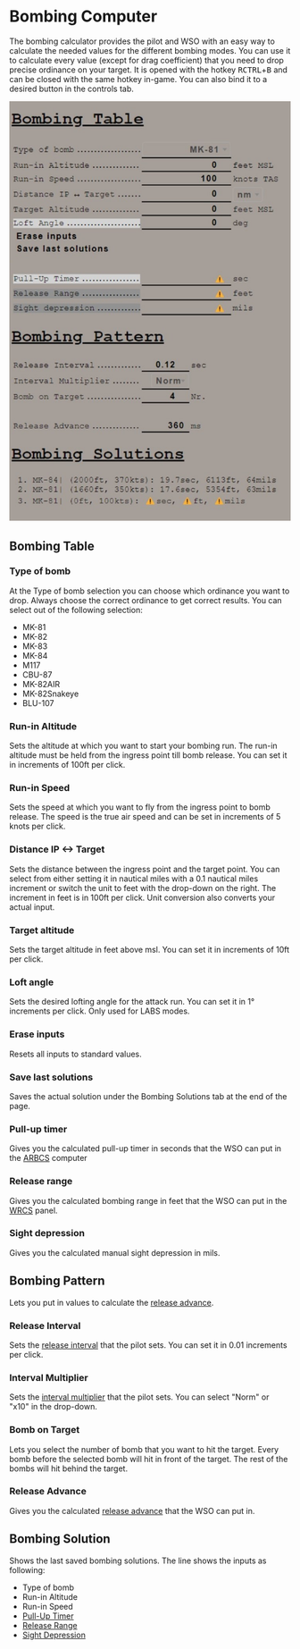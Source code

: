 # Bombing Computer

The bombing calculator provides the pilot and WSO with an easy way to calculate the needed values
for the different bombing modes. You can use it to calculate every value (except for drag
coefficient) that you need to drop precise ordinance on your target. It is opened with the hotkey
<kbd>RCTRL</kbd>+<kbd>B</kbd> and can be closed with the same hotkey in-game. You can also bind it
to a desired button in the controls tab.

![manual_bombing_calculator_warnings](../img/manual_bombing_calculator_warning.jpg)

## Bombing Table

### Type of bomb

At the Type of bomb selection you can choose which ordinance you want to drop. Always choose the
correct ordinance to get correct results. You can select out of the following selection:

- MK-81
- MK-82
- MK-83
- MK-84
- M117
- CBU-87
- MK-82AIR
- MK-82Snakeye
- BLU-107

### Run-in Altitude

Sets the altitude at which you want to start your bombing run. The run-in altitude must be held from
the ingress point till bomb release. You can set it in increments of 100ft per click.

### Run-in Speed

Sets the speed at which you want to fly from the ingress point to bomb release. The speed is the
true air speed and can be set in increments of 5 knots per click.

### Distance IP <-> Target

Sets the distance between the ingress point and the target point. You can select from either setting
it in nautical miles with a 0.1 nautical miles increment or switch the unit to feet with the
drop-down on the right. The increment in feet is in 100ft per click. Unit conversion also converts
your actual input.

### Target altitude

Sets the target altitude in feet above msl. You can set it in increments of 10ft per click.

### Loft angle

Sets the desired lofting angle for the attack run. You can set it in 1° increments per click.
Only used for LABS modes.

### Erase inputs

Resets all inputs to standard values.

### Save last solutions

Saves the actual solution under the Bombing Solutions tab at the end of the page.

### Pull-up timer

Gives you the calculated pull-up timer in seconds that the WSO can put in
the [ARBCS](../systems/weapon_systems/arbcs.md#bombing-timers) computer

### Release range

Gives you the calculated bombing range in feet that the WSO can put in
the [WRCS](../systems/weapon_systems/wrcs.md#release-range-control) panel.

### Sight depression

Gives you the calculated manual sight depression in mils.

## Bombing Pattern

Lets you put in values to calculate
the [release advance](../systems/weapon_systems/wrcs.md#release-advance-control).

### Release Interval

Sets the [release interval](../systems/weapon_systems/awru.md) that the pilot sets. You can set it
in 0.01 increments per click.

### Interval Multiplier

Sets the [interval multiplier](../systems/weapon_systems/awru.md) that the pilot sets. You can
select "Norm" or "x10" in the drop-down.

### Bomb on Target

Lets you select the number of bomb that you want to hit the target. Every bomb before the selected
bomb will hit in front of the target. The rest of the bombs will hit behind the target.

### Release Advance

Gives you the calculated
[release advance](../systems/weapon_systems/wrcs.md#release-advance-control) that the WSO can put
in.

## Bombing Solution

Shows the last saved bombing solutions. The line shows the inputs as following:

- Type of bomb
- Run-in Altitude
- Run-in Speed
- [Pull-Up Timer](../systems/weapon_systems/arbcs.md)
- [Release Range](../systems/weapon_systems/wrcs.md#release-range-control)
- [Sight Depression](../cockpit/pilot/dcsg_controls.md#reticle-depression-knob)
